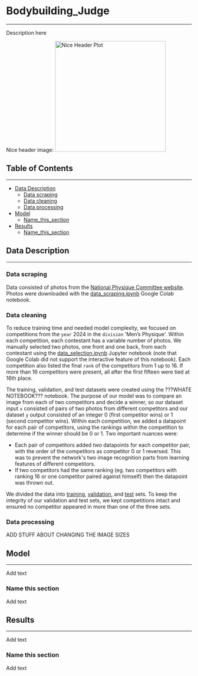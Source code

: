 # Bodybuilding_Judge
--------------------

Description here

Nice header image:
<img src="images/placeholder.png" alt="Nice Header Plot" width="300"/>

## Table of Contents
--------------------
- [Data Description](#data-description)
    - [Data scraping](#data-scraping)
    - [Data cleaning](#data-cleaning)
    - [Data processing](#data-processing)
- [Model](#model)
    - [Name_this_section](#name_this_section)
- [Results](#results)
    - [Name_this_section](#name_this_section)

## Data Description
-------------------
### Data scraping
Data consisted of photos from the [National Physique Committee website](https://contests.npcnewsonline.com/contests/2024). Photos were downloaded with the [data_scraping.ipynb](./notebooks/data_scraping.ipynb) Google Colab notebook.

### Data cleaning
To reduce training time and needed model complexity, we focused on competitions from the `year` 2024 in the `division` 'Men’s Physique'. Within each competition, each contestant has a variable number of photos. We manually selected two photos, one front and one back, from each contestant using the [data_selection.ipynb](./notebooks/data_selection.ipynb) Jupyter notebook (note that Google Colab did not support the interactive feature of this notebook). Each competition also listed the final `rank` of the competitors from 1 up to 16. If more than 16 competitors were present, all after the first fifteen were tied at 16th place.

The training, validation, and test datasets were created using the ???WHATE NOTEBOOK??? notebook. The purpose of our model was to compare an image from each of two competitors and decide a winner, so our dataset input `x` consisted of pairs of two photos from different competitors and our dataset `y` output consisted of an integer 0 (first competitor wins) or 1 (second competitor wins). Within each competition, we added a datapoint for each pair of competitors, using the rankings within the competition to determine if the winner should be 0 or 1. Two important nuances were:
- Each pair of competitors added *two* datapoints for each competitor pair, with the order of the competitors as competitor 0 or 1 reversed. This was to prevent the network's two image recognition parts from learning features of different competitors.
- If two competitors had the same ranking (eg. two competitors with ranking 16 or one competitor paired against himself) then the datapoint was thrown out.

We divided the data into [training](./data/df_train.pkl), [validation](./data/df_val.pkl), and [test](./data/df_test.pkl) sets. To keep the integrity of our validation and test sets, we kept competitions intact and ensured no competitor appeared in more than one of the three sets.

### Data processing
ADD STUFF ABOUT CHANGING THE IMAGE SIZES

## Model
-----------------------------------------
Add text

### Name this section
Add text

## Results
-----------------------------------------------------------------------------------------------------------------------
Add text

### Name this section
Add text
